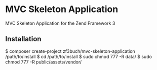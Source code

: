 # MVC Skeleton Application

MVC Skeleton Application for the Zend Framework 3

## Installation

$ composer create-project zf3buch/mvc-skeleton-application /path/to/install
$ cd /path/to/install
$ sudo chmod 777 -R data/
$ sudo chmod 777 -R public/assets/vendor/
